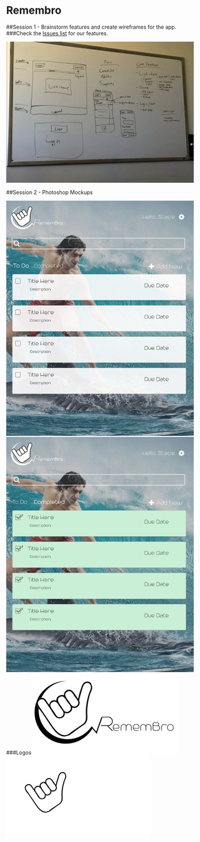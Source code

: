 # Remembro

##Session 1 - Brainstorm features and create wireframes for the app.
###Check the [Issues list](https://github.com/bpkennedy/Remembro/issues) for our features.

![](https://github.com/bpkennedy/Remembro/blob/master/remembro.jpeg?raw=true)

##Session 2 - Photoshop Mockups

![](https://github.com/bpkennedy/Remembro/blob/master/RemembroToDo.jpg?raw=true)
![](https://github.com/bpkennedy/Remembro/blob/master/RemembroCompleted.jpg?raw=true)
###Logos
![](https://github.com/bpkennedy/Remembro/blob/master/RemembroLogoBlack.png?raw=true)
![](https://github.com/bpkennedy/Remembro/blob/master/remembroLogoWhite.png?raw=true)
